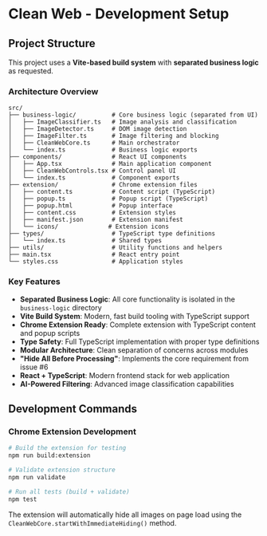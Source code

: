 # Clean Web - Development Setup

## Project Structure

This project uses a **Vite-based build system** with **separated business logic** as requested.

### Architecture Overview

```
src/
├── business-logic/          # Core business logic (separated from UI)
│   ├── ImageClassifier.ts   # Image analysis and classification
│   ├── ImageDetector.ts     # DOM image detection
│   ├── ImageFilter.ts       # Image filtering and blocking
│   ├── CleanWebCore.ts      # Main orchestrator
│   └── index.ts             # Business logic exports
├── components/              # React UI components
│   ├── App.tsx              # Main application component
│   ├── CleanWebControls.tsx # Control panel UI
│   └── index.ts             # Component exports
├── extension/               # Chrome extension files
│   ├── content.ts           # Content script (TypeScript)
│   ├── popup.ts             # Popup script (TypeScript)
│   ├── popup.html           # Popup interface
│   ├── content.css          # Extension styles
│   ├── manifest.json        # Extension manifest
│   └── icons/              # Extension icons
├── types/                   # TypeScript type definitions
│   └── index.ts             # Shared types
├── utils/                   # Utility functions and helpers
├── main.tsx                 # React entry point
└── styles.css               # Application styles
```

### Key Features

- **Separated Business Logic**: All core functionality is isolated in the `business-logic` directory
- **Vite Build System**: Modern, fast build tooling with TypeScript support
- **Chrome Extension Ready**: Complete extension with TypeScript content and popup scripts
- **Type Safety**: Full TypeScript implementation with proper type definitions
- **Modular Architecture**: Clean separation of concerns across modules
- **"Hide All Before Processing"**: Implements the core requirement from issue #6
- **React + TypeScript**: Modern frontend stack for web application
- **AI-Powered Filtering**: Advanced image classification capabilities

## Development Commands

### Chrome Extension Development

```bash
# Build the extension for testing
npm run build:extension

# Validate extension structure
npm run validate

# Run all tests (build + validate)
npm test
```

The extension will automatically hide all images on page load using the `CleanWebCore.startWithImmediateHiding()` method.
